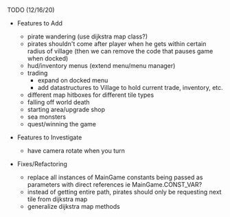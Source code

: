 TODO (12/16/20)
- Features to Add
    - pirate wandering (use dijkstra map class?)
    - pirates shouldn't come after player when he gets within certain radius of village (then we can remove the code that pauses game when docked)
    - hud/inventory menus (extend menu/menu manager)
    - trading 
        - expand on docked menu
        - add datastructures to Village to hold current trade, inventory, etc.
    - different map hitboxes for different tile types
    - falling off world death
    - starting area/upgrade shop
    - sea monsters
    - quest/winning the game
    
- Features to Investigate
    - have camera rotate when you turn

- Fixes/Refactoring
    - replace all instances of MainGame constants being passed as parameters with direct references ie MainGame.CONST_VAR?
    - instead of getting entire path, pirates should only be requesting next tile from dijkstra map
    - generalize dijkstra map methods
